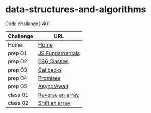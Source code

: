 # data-structures-and-algorithms

Code challenges 401


**Challenge**     | **URL**
------------ | -------------
Home         | [Home](https://github.com/adnan-401-advanced-javascript/data-structures-and-algorithms)
 prep 01     | [JS Fundamentals](https://github.com/amuammer/data-structures-and-algorithms)
 prep 02     | [ES6 Classes](https://repl.it/@amuammer/EnormousRuddyJavabytecode)
 prep 03     | [Callbacks](https://repl.it/@amuammer/Callbacks)
 prep 04     | [Promises](https://repl.it/@amuammer/Promises)
 prep 05     | [Async/Await](https://repl.it/@amuammer/AsyncAwait)
 class 01    | [Reverse an array](https://github.com)
 class 02    | [Shift an array](https://github.com)
